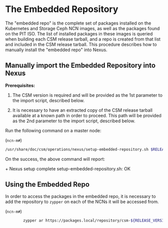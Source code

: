 # The Embedded Repository

The "embedded repo" is the complete set of packages installed on the Kubernetes and Storage Ceph NCN images,
as well as the packages found on the PIT ISO.
The list of installed packages in these images is queried when building each CSM release tarball, and a repo is created from that list and included in the CSM release tarball. 
This procedure describes how to manually install the "embedded repo" into Nexus.

## Manually import the Embedded Repository into Nexus

**Prerequisites:**

1. The CSM version is required and will be provided as the 1st parameter to the import script, described below.

1. It is necessary to have an extracted copy of the CSM release tarball available at a known path in order to proceed. This path will be provided as the 2nd parameter to the import script, described below.

Run the following command on a master node:

(`ncn-m#`)

```bash
/usr/share/doc/csm/operations/nexus/setup-embedded-repository.sh $RELEASE_VERSION $PATH_TO_ROOT_OF_EXTRACTED_CSM_TARBALL_CONTENT
```

On the success, the above command will report:

\+ Nexus setup complete
setup-embedded-repository.sh: OK

## Using the Embedded Repo

In order to access the packages in the embedded repo, it is necessary to add the repository to `zypper` on each of the NCNs it will be accessed from.

(`ncn-m#`)

```bash
        zypper ar https://packages.local/repository/csm-${RELEASE_VERSION}-embedded csm-embedded
```

